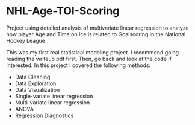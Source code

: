 # NHL-Age-TOI-Scoring
Project using detailed analysis of multivariate linear regression to analyze how player Age and Time on Ice is related to Goalscoring in the National Hockey League

This was my first real statistical modeling project. I recommend going reading the writeup pdf first. Then, go back and look at the code if interested.
In this project I covered the following methods:
  * Data Cleaning
  * Data Exploration
  * Data Visualization
  * Single-variate linear regression
  * Multi-variate linear regression
  * ANOVA
  * Regression Diagnostics
